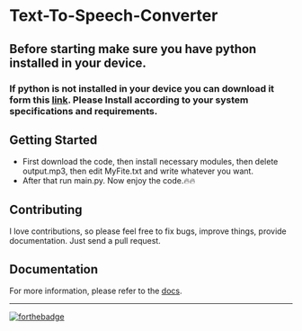 # Text-To-Speech-Converter 

## Before starting make sure you have python installed in your device.

### If python is not installed in your device you can download it form this [link](https://www.python.org/downloads/). Please Install according to your system specifications and requirements. 

## Getting Started
- First download the code, then install necessary modules, then delete output.mp3, then edit MyFite.txt and write whatever you want.
- After that run main.py. Now enjoy the code.:fire::fire:

## Contributing
I love contributions, so please feel free to fix bugs, improve things, provide documentation. Just send a pull request.

## Documentation
For more information, please refer to the [docs](https://www.python.org/doc/).<br><hr>

[![forthebadge](https://forthebadge.com/images/badges/made-with-python.svg)](https://forthebadge.com)
